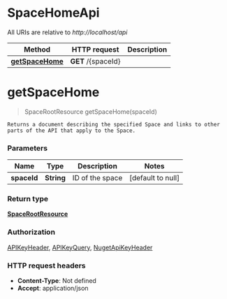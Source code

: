 # SpaceHomeApi

All URIs are relative to *http://localhost/api*

Method | HTTP request | Description
------------- | ------------- | -------------
[**getSpaceHome**](SpaceHomeApi.md#getSpaceHome) | **GET** /{spaceId} | 


<a name="getSpaceHome"></a>
# **getSpaceHome**
> SpaceRootResource getSpaceHome(spaceId)



    Returns a document describing the specified Space and links to other parts of the API that apply to the Space.

### Parameters

Name | Type | Description  | Notes
------------- | ------------- | ------------- | -------------
 **spaceId** | **String**| ID of the space | [default to null]

### Return type

[**SpaceRootResource**](../model/SpaceRootResource.md)

### Authorization

[APIKeyHeader](../README.md#APIKeyHeader), [APIKeyQuery](../README.md#APIKeyQuery), [NugetApiKeyHeader](../README.md#NugetApiKeyHeader)

### HTTP request headers

- **Content-Type**: Not defined
- **Accept**: application/json

